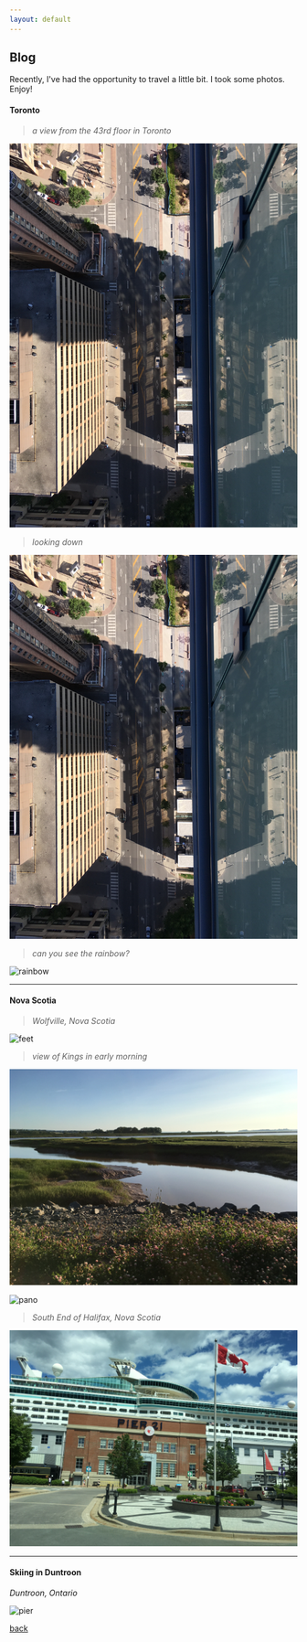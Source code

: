 ```yaml
---
layout: default
---
```


## Blog

Recently, I've had the opportunity to travel a little bit. I took some photos. Enjoy!

#### Toronto

> _a view from the 43rd floor in Toronto_

![buildings](/assets/img/travel/Toronto/down.jpg)

> _looking down_

![down](/assets/img/travel/Toronto/down.jpg)

> _can you see the rainbow?_

![rainbow](/assets/img/travel/Toronto/rainbow.jpg)

***

#### Nova Scotia

> _Wolfville, Nova Scotia_

![feet](/assets/img/travel/Nova_Scotia/feet.jpg)

> _view of Kings in early morning_

![lake](/assets/img/travel/Nova_Scotia/lake.jpg)

![pano](/assets/img/travel/Nova_Scotia/pano.jpg)

> _South End of Halifax, Nova Scotia_

![pier](/assets/img/travel/Nova_Scotia/pier.jpg)

***

#### Skiing in Duntroon

_Duntroon, Ontario_

![pier](/assets/img/ski.jpg)

[back](./)
